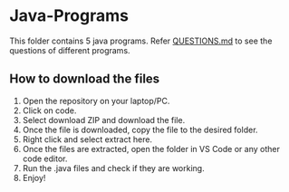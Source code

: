# Java-Programs

This folder contains 5 java programs. Refer [QUESTIONS.md](QUESTIONS.md) to see the questions of different programs.

## How to download the files

1. Open the repository on your laptop/PC.
2. Click on code.
3. Select download ZIP and download the file.
4. Once the file is downloaded, copy the file to the desired folder.
5. Right click and select extract here.
6. Once the files are extracted, open the folder in VS Code or any other code editor.
7. Run the .java files and check if they are working.
8. Enjoy!

